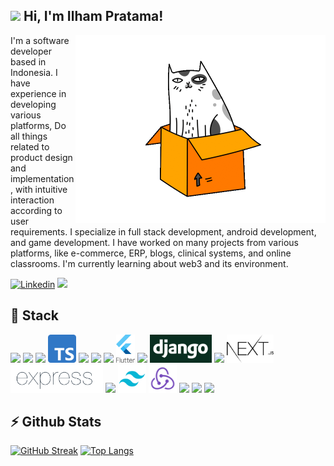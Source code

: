 <h2><img src="https://media.giphy.com/media/mGcNjsfWAjY5AEZNw6/giphy.gif" width="50"> Hi, I'm Ilham Pratama!</h2>
<img align='right' src="gifs/cat_spin.gif" width="400">

I'm a software developer based in Indonesia. I have experience in developing various platforms, Do all things related to product design and implementation, with intuitive interaction according to user requirements. I specialize in full stack development, android development, and game development. I have worked on many projects from various platforms, like e-commerce, ERP, blogs, clinical systems, and online classrooms. I'm currently learning about web3 and its environment.

[![Linkedin](https://img.shields.io/badge/LinkedIn-0077B5?style=for-the-badge&logo=linkedin&logoColor=white)](https://www.linkedin.com/in/ilham-pratama-19308a180/)
<a href="mailto:pratamailham206@gmail.com?subject=Hello%20Ileri,%20From%20Github"><img src="https://img.shields.io/badge/Gmail-D14836?style=for-the-badge&logo=gmail&logoColor=white" /></a>&nbsp;&nbsp;&nbsp;&nbsp;

<h2>🔧 Stack</h2>
<p>
  <img src="https://media0.giphy.com/media/XAxylRMCdpbEWUAvr8/giphy.gif?cid=790b761108660ba16ea0c40beb9e778de04d518f534026a3&rid=giphy.gif&ct=s" width="50">
  <img src="https://media1.giphy.com/media/fsEaZldNC8A1PJ3mwp/giphy.gif?cid=790b761126c624792e6c68d5c014be709c643c61c862defb&rid=giphy.gif&ct=s" width="50">
  <img src="https://media3.giphy.com/media/ln7z2eWriiQAllfVcn/200w.webp" width="50">
  <img src="images/typescript.png" width="45">
  <img src="https://media3.giphy.com/media/JqDcpPX8vWahUny0pE/giphy.gif?cid=790b761167c3cdd056f41c5ad886e2a454f835ac0c43d02b&rid=giphy.gif&ct=s" width="50">
  <img src="images/dart.png" width="45">
  <img src="https://i.giphy.com/media/LMt9638dO8dftAjtco/200.webp" width="50">
  <img src="images/flutter.png" height="45">
  <img src="https://media1.giphy.com/media/kHlrPbN9zaoOo7KXDo/giphy.gif?cid=790b761173a920013298b2037e9f7d48704c6bd6947303c1&rid=giphy.gif&ct=s" width="50">
  <img src="images/django.png" height="45">
  <img src="https://i.giphy.com/media/eNAsjO55tPbgaor7ma/200w.webp" width="50">
  <img src="images/nextjs.png" height="45">
  <img src="images/express.png" height="45">
  <img src="https://media1.giphy.com/media/kdFc8fubgS31b8DsVu/giphy.gif?cid=790b7611d416c646116d9b3f85d6699718f77f5806a0818c&rid=giphy.gif&ct=s" width="50">
  <img src="images/tailwind.png" height="45">
  <img src="images/redux.webp" height="45">
  <img src="images/mysql.webp" height="45">
  <img src="images/postgres.webp" height="45">
  <img src="images/mongo.webp" height="45">

</p>

<h2>⚡️ Github Stats</h2>

[![GitHub Streak](http://github-readme-streak-stats.herokuapp.com?user=IlhamPratama1&theme=dark&background=000000)](https://git.io/streak-stats)
[![Top Langs](https://github-readme-stats.vercel.app/api/top-langs/?username=IlhamPratama1&layout=compact&theme=vision-friendly-dark)](https://github.com/IlhamPratama1/github-readme-stats)
